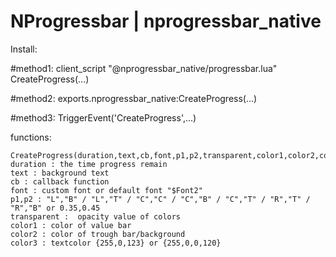 # NProgressbar | nprogressbar_native 

Install:

#method1:
client_script "@nprogressbar_native/progressbar.lua"
CreateProgress(...)

#method2:
exports.nprogressbar_native:CreateProgress(...)

#method3:
TriggerEvent('CreateProgress',...)


functions:
```
CreateProgress(duration,text,cb,font,p1,p2,transparent,color1,color2,color3) 
duration : the time progress remain
text : background text
cb : callback function
font : custom font or default font "$Font2"
p1,p2 : "L","B" / "L","T" / "C","C" / "C","B" / "C","T" / "R","T" / "R","B" or 0.35,0.45
transparent :  opacity value of colors
color1 : color of value bar
color2 : color of trough bar/background 
color3 : textcolor {255,0,123} or {255,0,0,120}

```
